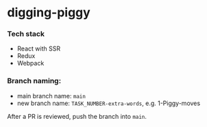 # digging-piggy

### Tech stack
- React with SSR
- Redux
- Webpack

### Branch naming: ###
- main branch name: `main`
- new branch name: `TASK_NUMBER-extra-words`, e.g. 1-Piggy-moves

After a PR is reviewed, push the branch into `main`.
